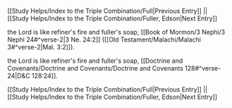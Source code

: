 [[Study Helps/Index to the Triple Combination/Full|Previous Entry]]  ||  [[Study Helps/Index to the Triple Combination/Fuller, Edson|Next Entry]]

 the Lord is like refiner's fire and fuller's soap, [[Book of Mormon/3 Nephi/3 Nephi 24#^verse-2|3 Ne. 24:2]] ([[Old Testament/Malachi/Malachi 3#^verse-2|Mal. 3:2]]).

 the Lord is like refiner's fire and fuller's soap, [[Doctrine and Covenants/Doctrine and Covenants/Doctrine and Covenants 128#^verse-24|D&C 128:24]].

[[Study Helps/Index to the Triple Combination/Full|Previous Entry]]  ||  [[Study Helps/Index to the Triple Combination/Fuller, Edson|Next Entry]]
